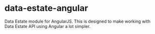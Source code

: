 # data-estate-angular
Data Estate module for AngularJS. This is designed to make working with Data Estate API using Angular a lot simpler. 

